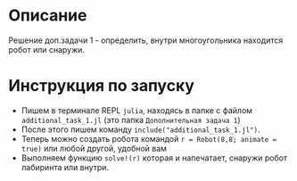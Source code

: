 # Описание
Решение доп.задачи 1 - определить, внутри многоугольника находится робот или снаружи.

# Инструкция по запуску

- Пишем в терминале REPL `julia`, находясь в папке с файлом `additional_task_1.jl` (это папка `Дополнительная задача 1`)
- После этого пишем команду `include("additional_task_1.jl")`.
- Теперь можно создать робота командой `r = Robot(8,8; animate = true)` или любой другой, удобной вам
- Выполняем функцию `solve!(r)` которая и напечатает, снаружи робот лабиринта или внутри.
